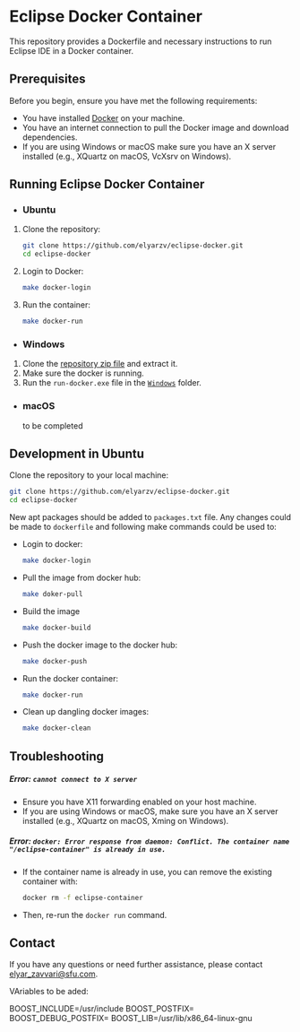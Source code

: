 # Eclipse Docker Container

This repository provides a Dockerfile and necessary instructions to run Eclipse IDE in a Docker container.

## Prerequisites

Before you begin, ensure you have met the following requirements:

- You have installed [Docker](https://docs.docker.com/get-docker/) on your machine.
- You have an internet connection to pull the Docker image and download dependencies.
- If you are using Windows or macOS make sure you have an X server installed (e.g., XQuartz on macOS, VcXsrv on Windows).

## Running Eclipse Docker Container

- ### Ubuntu
1. Clone the repository:
    ```sh
    git clone https://github.com/elyarzv/eclipse-docker.git
    cd eclipse-docker
    ```
2. Login to Docker:
    ```sh
    make docker-login
    ```
3. Run the container:
    ```sh
    make docker-run
    ```
- ### Windows
1. Clone the [repository zip file](https://github.com/elyarzv/eclipse-docker/archive/refs/heads/main.zip) and extract it.
2. Make sure the docker is running.
3. Run the `run-docker.exe` file in the [`Windows`](https://github.com/elyarzv/eclipse-docker/tree/main/windows) folder.
- ### macOS
    to be completed
## Development in Ubuntu
Clone the repository to your local machine:
```sh
git clone https://github.com/elyarzv/eclipse-docker.git
cd eclipse-docker
```
New apt packages should be added to `packages.txt` file. Any changes could be made to `dockerfile` and following make commands could be used to:
- Login to docker:
    ```sh
    make docker-login
    ```
- Pull the image from docker hub:
    ```sh
    make doker-pull
    ```
- Build the image
    ```sh
    make docker-build
    ```
- Push the docker image to the docker hub:
    ```sh
    make docker-push
    ```
- Run the docker container:
    ```sh
    make docker-run
    ```
- Clean up dangling docker images:
    ```sh
    make docker-clean
    ```

## Troubleshooting

##### Error: `cannot connect to X server`

- Ensure you have X11 forwarding enabled on your host machine.
- If you are using Windows or macOS, make sure you have an X server installed (e.g., XQuartz on macOS, Xming on Windows).

##### Error: `docker: Error response from daemon: Conflict. The container name "/eclipse-container" is already in use.`

- If the container name is already in use, you can remove the existing container with:

    ```sh
    docker rm -f eclipse-container
    ```

- Then, re-run the `docker run` command.


## Contact

If you have any questions or need further assistance, please contact [elyar_zavvari@sfu.com](mailto:elyar_zavvari@sfu.com).

VAriables to be aded:

BOOST_INCLUDE=/usr/include
BOOST_POSTFIX=
BOOST_DEBUG_POSTFIX=
BOOST_LIB=/usr/lib/x86_64-linux-gnu

